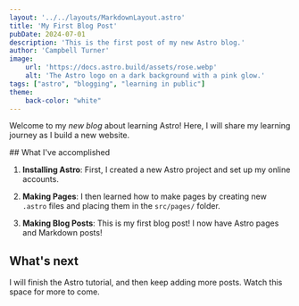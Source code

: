 ```yaml
---
layout: '../../layouts/MarkdownLayout.astro'
title: 'My First Blog Post'
pubDate: 2024-07-01
description: 'This is the first post of my new Astro blog.'
author: 'Campbell Turner'
image:
    url: 'https://docs.astro.build/assets/rose.webp'
    alt: 'The Astro logo on a dark background with a pink glow.'
tags: ["astro", "blogging", "learning in public"]
theme:
    back-color: "white"
---
```


Welcome to my _new blog_ about learning Astro! Here, I will share my learning journey as I build a new website.

<style is:global>
    div{
        background-color: var(back-color)
    }
</style>

<div>
## What I've accomplished

1. **Installing Astro**: First, I created a new Astro project and set up my online accounts.

2. **Making Pages**: I then learned how to make pages by creating new `.astro` files and placing them in the `src/pages/` folder.

3. **Making Blog Posts**: This is my first blog post! I now have Astro pages and Markdown posts!

## What's next

I will finish the Astro tutorial, and then keep adding more posts. Watch this space for more to come.
</div>